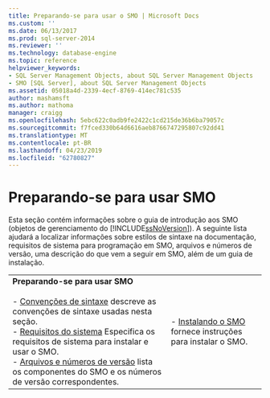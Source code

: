 ```yaml
---
title: Preparando-se para usar o SMO | Microsoft Docs
ms.custom: ''
ms.date: 06/13/2017
ms.prod: sql-server-2014
ms.reviewer: ''
ms.technology: database-engine
ms.topic: reference
helpviewer_keywords:
- SQL Server Management Objects, about SQL Server Management Objects
- SMO [SQL Server], about SQL Server Management Objects
ms.assetid: 05018a4d-2339-4ecf-8769-414ec781c535
author: mashamsft
ms.author: mathoma
manager: craigg
ms.openlocfilehash: 5ebc622c0adb9fe2422c1cd215de36b6ba79057c
ms.sourcegitcommit: f7fced330b64d6616aeb8766747295807c92dd41
ms.translationtype: MT
ms.contentlocale: pt-BR
ms.lasthandoff: 04/23/2019
ms.locfileid: "62780827"
---
```

# <a name="preparing-to-use-smo"></a>Preparando-se para usar SMO
  Esta seção contém informações sobre o guia de introdução aos SMO (objetos de gerenciamento do [!INCLUDE[ssNoVersion](../../includes/ssnoversion-md.md)]). A seguinte lista ajudará a localizar informações sobre estilos de sintaxe na documentação, requisitos de sistema para programação em SMO, arquivos e números de versão, uma descrição do que vem a seguir em SMO, além de um guia de instalação.  
  
|||  
|-|-|  
|**Preparando-se para usar SMO**<br /><br /> -   [Convenções de sintaxe](../../relational-databases/server-management-objects-smo/smo-syntax-conventions.md) descreve as convenções de sintaxe usadas nesta seção.<br />-   [Requisitos do sistema](../../../2014/database-engine/dev-guide/system-requirements.md) Especifica os requisitos de sistema para instalar e usar o SMO.<br />-   [Arquivos e números de versão](../../relational-databases/server-management-objects-smo/files-and-version-numbers.md) lista os componentes do SMO e os números de versão correspondentes.|-   [Instalando o SMO](../../relational-databases/server-management-objects-smo/installing-smo.md) fornece instruções para instalar o SMO.|  
  
  
